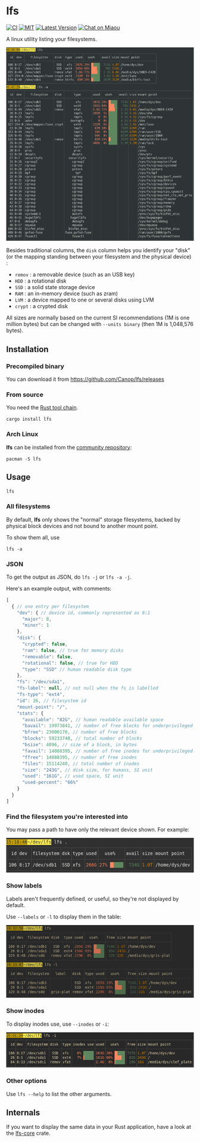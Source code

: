 # lfs

[![CI][s3]][l3] [![MIT][s2]][l2] [![Latest Version][s1]][l1] [![Chat on Miaou][s4]][l4]

[s1]: https://img.shields.io/crates/v/lfs.svg
[l1]: https://crates.io/crates/lfs

[s2]: https://img.shields.io/badge/license-MIT-blue.svg
[l2]: LICENSE

[s3]: https://travis-ci.org/Canop/lfs.svg?branch=master
[l3]: https://travis-ci.org/Canop/lfs

[s4]: https://miaou.dystroy.org/static/shields/room.svg
[l4]: https://miaou.dystroy.org/3768?Rust


A linux utility listing your filesystems.

![screenshot](doc/screenshot.png)

Besides traditional columns, the `disk` column helps you identify your "disk" (or the mapping standing between your filesystem and the physical device) :

* `remov` : a removable device (such as an USB key)
* `HDD` : a rotational disk
* `SSD` : a solid state storage device
* `RAM` : an in-memory device (such as zram)
* `LVM` : a device mapped to one or several disks using LVM
* `crypt` : a crypted disk

All sizes are normally based on the current SI recommendations (1M is one million bytes) but can be changed with `--units binary` (then 1M is 1,048,576 bytes).

## Installation

### Precompiled binary

You can download it from https://github.com/Canop/lfs/releases

### From source

You need the [Rust tool chain](https://rustup.rs/).

```
cargo install lfs
```

### Arch Linux

**lfs** can be installed from the [community repository](https://archlinux.org/packages/community/x86_64/lfs/):

```
pacman -S lfs
```

## Usage

```
lfs
```

### All filesystems

By default, **lfs** only shows the "normal" storage filesystems, backed by physical block devices and not bound to another mount point.

To show them all, use

```
lfs -a
```

### JSON

To get the output as JSON, do `lfs -j` or  `lfs -a -j`.

Here's an example output, with comments:

```js
[
  { // one entry per filesystem
    "dev": { // device id, commonly represented as 8:1
      "major": 8,
      "minor": 1
    },
    "disk": {
      "crypted": false,
      "ram": false, // true for memory disks
      "removable": false,
      "rotational": false, // true for HDD
      "type": "SSD" // human readable disk type
    },
    "fs": "/dev/sda1",
    "fs-label": null, // not null when the fs is labelled
    "fs-type": "ext4",
    "id": 26, // filesystem id
    "mount-point": "/",
    "stats": {
      "available": "82G", // human readable available space
      "bavail": 19973841, // number of free blocks for underprivileged users
      "bfree": 23000170, // number of free blocks
      "blocks": 59233748, // total number of blocks
      "bsize": 4096, // size of a block, in bytes
      "favail": 14088395, // number of free inodes for underprivileged users
      "ffree": 14088395, // number of free inodes
      "files": 15114240, // total number of inodes
      "size": "243G", // disk size, for humans, SI unit
      "used": "161G", // used space, SI unit
      "used-percent": "66%"
    }
  }
]
```

### Find the filesystem you're interested into

You may pass a path to have only the relevant device shown.
For example:

![lfs dot](doc/lfs-dot.png)

### Show labels

Labels aren't frequently defined, or useful, so they're not displayed by default.

Use `--labels` or `-l` to display them in the table:

![labels](doc/labels.png)

### Show inodes

To display inodes use, use `--inodes` or `-i`:

![inodes](doc/lfs-inodes.png)

### Other options

Use `lfs --help` to list the other arguments.

## Internals

If you want to display the same data in your Rust application, have a look at the [lfs-core](https://docs.rs/lfs-core/) crate.
